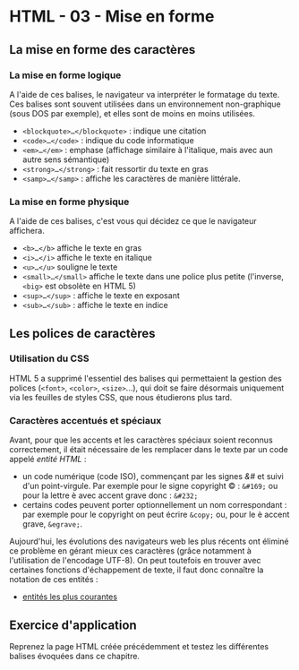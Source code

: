 # HTML - 03 - Mise en forme

## La mise en forme des caractères 
### La mise en forme logique 

A l'aide de ces balises, le navigateur va interpréter le formatage du texte. Ces balises sont souvent utilisées dans un environnement non-graphique (sous DOS par exemple), et elles sont de moins en moins utilisées.

* `<blockquote>…</blockquote>` : indique une citation
* `<code>…</code>` : indique du code informatique 
* `<em>…</em>` : emphase (affichage similaire à l'italique, mais avec aun autre sens sémantique) 
* `<strong>…</strong>` : fait ressortir du texte en gras 
* `<samp>…</samp>` : affiche les caractères de manière littérale. 

### La mise en forme physique 

A l'aide de ces balises, c'est vous qui décidez ce que le navigateur affichera.

* `<b>…</b>` affiche le texte en gras 
* `<i>…</i>` affiche le texte en italique 
* `<u>…</u>` souligne le texte 
* `<small>…</small>` affiche le texte dans une police plus petite (l'inverse, `<big>` est obsolète en HTML 5) 
* `<sup>…</sup>` : affiche le texte en exposant 
* `<sub>…</sub>` : affiche le texte en indice 

## Les polices de caractères 

### Utilisation du CSS

HTML 5 a supprimé l'essentiel des balises qui permettaient la gestion des polices (`<font>`, `<color>`, `<size>`...), qui doit se faire désormais uniquement via les feuilles de styles CSS, que nous étudierons plus tard.

### Caractères accentués et spéciaux

Avant, pour que les accents et les caractères spéciaux soient reconnus correctement, il était nécessaire de les remplacer dans le texte par un code appelé _entité HTML_ :

* un code numérique (code ISO), commençant par les signes _&#_ et suivi d'un point-virgule. Par exemple pour le signe copyright &copy; : `&#169;` ou pour la lettre è avec accent grave donc : `&#232;` 
* certains codes peuvent porter optionnellement un nom correspondant : par exemple pour le copyright on peut écrire `&copy;` ou, pour le è accent grave, `&egrave;`.    

Aujourd'hui, les évolutions des navigateurs web les plus récents ont éliminé ce problème en gérant mieux ces caractères (grâce notamment à l'utilisation de l'encodage UTF-8). On peut toutefois en trouver avec certaines fonctions d'échappement de texte, il faut donc connaître la notation de ces entités : 

* [entités les plus courantes](https://www.scriptol.fr/creation-site-web/accents-html.php)

## Exercice d'application

Reprenez la page HTML créée précédemment et testez les différentes balises évoquées dans ce chapitre.


<br>
<br>
<br>